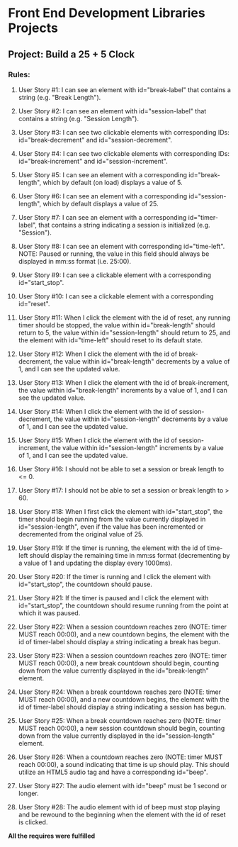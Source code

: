 # Front End Development Libraries Projects

## Project: Build a 25 + 5 Clock

### Rules:

1. User Story #1: I can see an element with id="break-label" that contains a string (e.g. "Break Length").

1. User Story #2: I can see an element with id="session-label" that contains a string (e.g. "Session Length").

1. User Story #3: I can see two clickable elements with corresponding IDs: id="break-decrement" and id="session-decrement".

1. User Story #4: I can see two clickable elements with corresponding IDs: id="break-increment" and id="session-increment".

1. User Story #5: I can see an element with a corresponding id="break-length", which by default (on load) displays a value of 5.

1. User Story #6: I can see an element with a corresponding id="session-length", which by default displays a value of 25.

1. User Story #7: I can see an element with a corresponding id="timer-label", that contains a string indicating a session is initialized (e.g. "Session").

1. User Story #8: I can see an element with corresponding id="time-left". NOTE: Paused or running, the value in this field should always be displayed in mm:ss format (i.e. 25:00).

1. User Story #9: I can see a clickable element with a corresponding id="start_stop".

1. User Story #10: I can see a clickable element with a corresponding id="reset".

1. User Story #11: When I click the element with the id of reset, any running timer should be stopped, the value within id="break-length" should return to 5, the value within id="session-length" should return to 25, and the element with id="time-left" should reset to its default state.

1. User Story #12: When I click the element with the id of break-decrement, the value within id="break-length" decrements by a value of 1, and I can see the updated value.

1. User Story #13: When I click the element with the id of break-increment, the value within id="break-length" increments by a value of 1, and I can see the updated value.

1. User Story #14: When I click the element with the id of session-decrement, the value within id="session-length" decrements by a value of 1, and I can see the updated value.

1. User Story #15: When I click the element with the id of session-increment, the value within id="session-length" increments by a value of 1, and I can see the updated value.

1. User Story #16: I should not be able to set a session or break length to <= 0.

1. User Story #17: I should not be able to set a session or break length to > 60.

1. User Story #18: When I first click the element with id="start_stop", the timer should begin running from the value currently displayed in id="session-length", even if the value has been incremented or decremented from the original value of 25.

1. User Story #19: If the timer is running, the element with the id of time-left should display the remaining time in mm:ss format (decrementing by a value of 1 and updating the display every 1000ms).

1. User Story #20: If the timer is running and I click the element with id="start_stop", the countdown should pause.

1. User Story #21: If the timer is paused and I click the element with id="start_stop", the countdown should resume running from the point at which it was paused.

1. User Story #22: When a session countdown reaches zero (NOTE: timer MUST reach 00:00), and a new countdown begins, the element with the id of timer-label should display a string indicating a break has begun.

1. User Story #23: When a session countdown reaches zero (NOTE: timer MUST reach 00:00), a new break countdown should begin, counting down from the value currently displayed in the id="break-length" element.

1. User Story #24: When a break countdown reaches zero (NOTE: timer MUST reach 00:00), and a new countdown begins, the element with the id of timer-label should display a string indicating a session has begun.

1. User Story #25: When a break countdown reaches zero (NOTE: timer MUST reach 00:00), a new session countdown should begin, counting down from the value currently displayed in the id="session-length" element.

1. User Story #26: When a countdown reaches zero (NOTE: timer MUST reach 00:00), a sound indicating that time is up should play. This should utilize an HTML5 audio tag and have a corresponding id="beep".

1. User Story #27: The audio element with id="beep" must be 1 second or longer.

1. User Story #28: The audio element with id of beep must stop playing and be rewound to the beginning when the element with the id of reset is clicked.

**All the requires were fulfilled**

